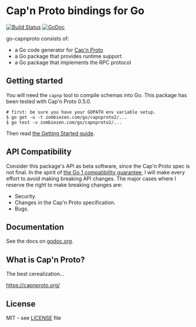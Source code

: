 # Cap'n Proto bindings for Go

[![Build Status](https://travis-ci.org/zombiezen/go-capnproto2.svg?branch=master)](https://travis-ci.org/zombiezen/go-capnproto2)
[![GoDoc](https://godoc.org/zombiezen.com/go/capnproto2?status.svg)][godoc]

go-capnproto consists of:
- a Go code generator for [Cap'n Proto][capnproto]
- a Go package that provides runtime support
- a Go package that implements the RPC protocol

## Getting started

You will need the `capnp` tool to compile schemas into Go.  This package has
been tested with Cap'n Proto 0.5.0.

```
# first: be sure you have your GOPATH env variable setup.
$ go get -u -t zombiezen.com/go/capnproto2/...
$ go test -v zombiezen.com/go/capnproto2/...
```

Then read [the Getting Started guide][gettingstarted].

## API Compatibility

Consider this package's API as beta software, since the Cap'n Proto spec is not
final.  In the spirit of [the Go 1 compatibility guarantee][gocompat], I will
make every effort to avoid making breaking API changes.  The major cases where I
reserve the right to make breaking changes are:

- Security.
- Changes in the Cap'n Proto specification.
- Bugs.

## Documentation

See the docs on [godoc.org][godoc].

## What is Cap'n Proto?

The best cerealization...

https://capnproto.org/

## License

MIT - see [LICENSE][license] file

[capnproto]: https://capnproto.org/
[gettingstarted]: https://github.com/zombiezen/go-capnproto/wiki/Getting-Started
[gocompat]: https://golang.org/doc/go1compat
[godoc]: https://godoc.org/zombiezen.com/go/capnproto2
[license]: https://github.com/zombiezen/go-capnproto/blob/master/LICENSE
